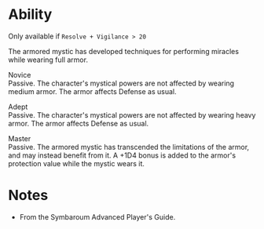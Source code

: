 # Ability
Only available if `Resolve + Vigilance > 20`

The armored mystic has developed techniques for performing miracles while wearing full armor.

Novice<br>Passive. The character's mystical powers are not affected by wearing medium armor. The armor affects Defense as usual.

Adept<br>Passive. The character's mystical powers are not affected by wearing heavy armor. The armor affects Defense as usual.

Master<br>Passive. The armored mystic has transcended the limitations of the armor, and may instead benefit from it. A +1D4 bonus is added to the armor's protection value while the mystic wears it.
# Notes
* From the Symbaroum Advanced Player's Guide.